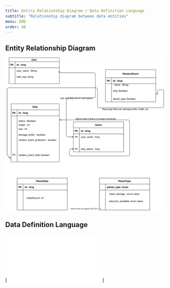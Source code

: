 ```yaml
---
title: Entity Relationship Diagram / Data Definition Language
subtitle: "Relationship diagram between data entities"
menu: ERD
order: 40
---
```


## Entity Relationship Diagram

[![Entity-relationship diagram](img/erd.svg)](pdf/erd.pdf)

## Data Definition Language

[![Data Definition Language](sql/ddl.sql)]